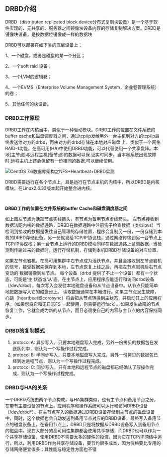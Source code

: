 

## DRBD介绍

DRBD（distributed replicated block device分布式复制块设备）是一个基于软件实现的、无共享的、服务器之间镜像块设备内容的存储复制解决方案。DRBD是镜像块设备，是按数据位镜像成一样的数据块

DRBD可以部署在如下类的底层设备上：

1、一个磁盘，或者是磁盘的某一个分区；

2、一个soft raid 设备；

3、一个LVM的逻辑卷；

4、一个EVMS（Enterprise Volume Management System，企业卷管理系统）的卷；

5、其他任何的块设备。

### DRBD工作原理

DRBD工作在内核当中，类似于一种驱动模块。DRBD工作的位置在文件系统的buffer  cache和磁盘调度器之间，通过tcp/ip发给另外一台主机到对方的tcp/ip最终发送给对方的drbd，再由对方的drbd存储在本地对应磁盘  上，类似于一个网络RAID-1功能。在高可用(HA)中使用DRBD功能，可以代替使用一个共享盘阵。本地(主节点)与远程主机(备节点)的数据可以保 证实时同步。当本地系统出现故障时,远程主机上还会保留有一份相同的数据,可以继续使用。

![CentOS 7.6数据库架构之NFS+Heartbeat+DRBD实测](network-asset-19051714132885-20241016181220-nna6byn.jpg)

DRBD需要运行在各个节点上，且是运行在节点主机的内核中，所以DRBD是内核模块，在Linux2.6.33版本起开始整合进内核。

‍

**DRBD工作的位置在文件系统的buffer Cache和磁盘调度器之间**

如上图左节点为活跃节点实线箭头，有节点为备用节点虚线箭头。  左节点接收到数据法网内核的数据通路，DRBD在数据通路中注册钩子检查数据（类似ipvs）当检测到接收的数据是发往自己管理的存储位置，程序会复制另一份，一份存储到本机的DRBD存储设备，另一份就发给TCP/IP协议栈，通过网络传输到另一台节点上TCP/IP协议栈；另一台节点上运行的DRBD模块同样在数据通路上监测数据，当检测到传输过来的数据时，运行存储机制，存储到本机DRBD存储设备的对应位置。

如果左节点宕机，在高可用集群中右节点成为活跃节点，并且会接收到左节点宕机的信号，接受数据先保存到本地，左节点恢复上线之后，再把左节点宕机后右节点变动的 数据镜像到左节点。 每个设备（drbd  提供了不止一个设备）都有一个状态，可能是‘主’状态或‘从’态。在主节点上，应用程序应能运行和访问drbd设备（/dev/drbd）。每次写入会发往本地磁盘设备和从节点设备中。从节点只能简单地把数据写入它的磁盘设上。  读取数据通常在本地进行。如果主节点发生故障，心跳（heartbeat或corosync）将会把从节点转换到主状态，并启动其上的应用程序。（如果您将它和无日志FS 一起使用，则需要运行fsck）。如果发生故障的节点恢复工作，它就会成为新的从节点，而且必须使自己的内容与主节点的内容保持同步。

### DRBD的复制模式

1. protocol A: 异步写入，只要本地磁盘写入完成，另外一份拷贝的数据包在发送队列中，则认为一个写操作过程完成。
2. protocol B: 半同步写入，只要本地磁盘写入完成，另外一份拷贝的数据包已经到达远程节点，则认为一个写操作过程完成。
3. protocol C: 同步写入，只有本地和远程节点的磁盘都已经确认了写操作完成，则认为一个写操作过程完成。

### DRBD与HA的关系

一个DRBD系统由两个节点构成，与HA集群类似，也有主节点和备用节点之分，在带有主要设备的节点上，应用程序和操作系统可以运行和访问DRBD设备（/dev/drbd\*）。在主节点写入的数据通过DRBD设备存储到主节点的磁盘设备中，同时，这个数据也会自动发送到备用节点对应的DRBD设备，最终写入备用节点的磁盘设备上，在备用节点上，DRBD只是将数据从DRBD设备写入到备用节点的磁盘中。现在大部分的高可用性集群都会使用共享存储，而DRBD也可以作为一个共享存储设备，使用DRBD不需要太多的硬件的投资。因为它在TCP/IP网络中运行，所以，利用DRBD作为共享存储设备，要节约很多成本，因为价格要比专用的存储网络便宜很多；其性能与稳定性方面也不错
